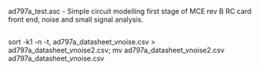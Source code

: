 ad797a_test.asc - Simple circuit modelling first stage of MCE rev B RC card front end, noise and small signal analysis.

##
sort -k1 -n -t, ad797a_datasheet_vnoise.csv > ad797a_datasheet_vnoise2.csv; mv ad797a_datasheet_vnoise2.csv ad797a_datasheet_vnoise.csv